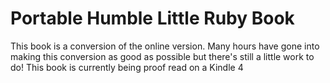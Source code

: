 Portable Humble Little Ruby Book
===

This book is a conversion of the online version. Many hours have gone into making this conversion as good as possible but there's still a little work to do! This book is currently being proof read on a Kindle 4
